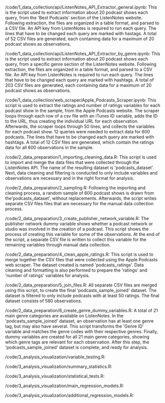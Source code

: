 /code/1_data_collection/api/ListenNotes_API_Extractor_general.ipynb:
This is the script used to extract information about 20 podcast shows each query, from the 'Best Podcasts' section of the ListenNotes website. Following extraction, the files are organized in a table format, and parsed to a CSV file. An API key from ListenNotes is required to run each query. The lines that have to be changed each query are marked with hastags. A total of 52 CSV files are generated, each containing data for a maximum of 20 podcast shows as observations.

/code/1_data_collection/api/ListenNotes_API_Extractor_by_genre.ipynb:
This is the script used to extract information about 20 podcast shows each query, from a specific genre section of the ListenNotes website. Following extraction, the files are organized in a table format, and parsed to a CSV file. An API key from ListenNotes is required to run each query. The lines that have to be changed each query are marked with hashtags. A total of 203 CSV files are generated, each containing data for a maximum of 20 podcast shows as observations.

/code/1_data_collection/web_scraper/Apple_Podcasts_Scraper.ipynb:
This script is used to extract the ratings and number of ratings variables for each podcast show in the sample, from the Apple Podcasts website. The scraper loops through each row of a csv file with an iTunes ID variable, adds the ID to the URL, thus creating the individual URL for each observation. Afterwards, the scraper loops through 50 lines, and collects the variables for each podcast show. 12 queries were needed to extract data for 600 podcasts. The lines that have to be changed each query are marked with hashtags. A total of 12 CSV files are generated, which contain the ratings data for all 600 observations in the sample.

/code/2_data_preparation/1_importing_cleaning_data.R:
This script is used to import and merge the data files that were collected through the ListenNotes API. The name of the resulting dataset is 'podcasts_dataset'. Next, data cleaning and filtering is conducted to only include variables and observations are necessary and in the right format for analysis.

/code/2_data_preparation/2_sampling.R:
Following the importing and cleaning process, a random sample of 600 podcast shows is drawn from the'podcasts_dataset', without replacements. Afterwards, the script writes separate CSV files files that are necessary for the manual data collection process.

/code/2_data_preparation/3_create_publisher_network_variable.R:
The publisher network dummy variable shows whether a podcast network or studio was involved in the creation of a podcast. This script shows the process of creating this variable for some of the observations. At the end of the script, a separate CSV file is written to collect this variable for the remaining variables through manual data collection.

/code/2_data_preparation/4_clean_apple_ratings.R:
This script is used to merge together the CSV files that were collected using the Apple Podcasts web scraper. The dataset created is named 'podcasts_ratings'. Data cleaning and formatting is also performed to prepare the 'ratings' and 'number of ratings' variables for analysis.

/code/2_data_preparation/5_join_files.R:
All separate CSV files are merged using this script, to create the final 'podcasts_sample_joined' dataset. The dataset is filtered to only include podcasts with at least 50 ratings. The final dataset consists of 580 observations.

/code/2_data_preparation/6_create_genre_dummy_variables.R:
A total of 21 main genre categories are available on ListenNotes. In the 'podcasts_sample_joined' dataset, an observation has at least one genre tag, but may also have several. This script transforms the 'Genre ID' variable and matches the genre codes with their respective genres. Finally, dummy variables are created for all 21 main genre categories, showing which genre tags are relevant for each observation. After this step, the 'podcasts_sample_joined' dataset is complete, and ready for analysis.

/code/3_analysis_visualization/variable_testing.R:

/code/3_analysis_visualization/summary_statistics.R:



/code/3_analysis_visualization/statistical_tests.R:

/code/3_analysis_visualization/main_regression_models.R:

/code/3_analysis_visualization/additional_regression_models.R:

